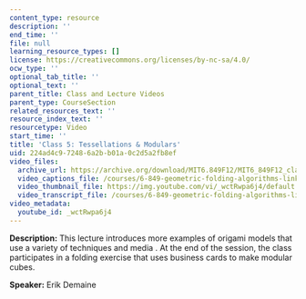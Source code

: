 ```yaml
---
content_type: resource
description: ''
end_time: ''
file: null
learning_resource_types: []
license: https://creativecommons.org/licenses/by-nc-sa/4.0/
ocw_type: ''
optional_tab_title: ''
optional_text: ''
parent_title: Class and Lecture Videos
parent_type: CourseSection
related_resources_text: ''
resource_index_text: ''
resourcetype: Video
start_time: ''
title: 'Class 5: Tessellations & Modulars'
uid: 224ad4c9-7248-6a2b-b01a-0c2d5a2fb8ef
video_files:
  archive_url: https://archive.org/download/MIT6.849F12/MIT6_849F12_class05_300k.mp4
  video_captions_file: /courses/6-849-geometric-folding-algorithms-linkages-origami-polyhedra-fall-2012/d159a369f34d5c6db7c7ea68cd3f1294_wctRwpa6j4.vtt
  video_thumbnail_file: https://img.youtube.com/vi/_wctRwpa6j4/default.jpg
  video_transcript_file: /courses/6-849-geometric-folding-algorithms-linkages-origami-polyhedra-fall-2012/482be6a3ad735c76185457520df987b9_wctRwpa6j4.pdf
video_metadata:
  youtube_id: _wctRwpa6j4
---
```


**Description:** This lecture introduces more examples of origami models that use a variety of techniques and media . At the end of the session, the class participates in a folding exercise that uses business cards to make modular cubes.

**Speaker:** Erik Demaine

